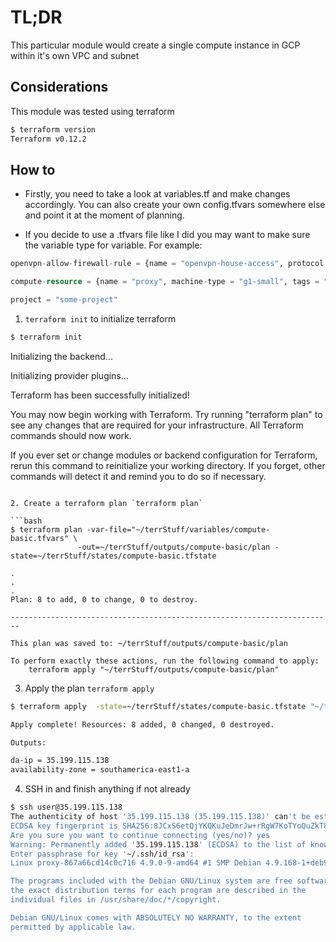 # TL;DR

This particular module would create a single compute instance in GCP within it's own VPC and subnet

## Considerations

This module was tested using terraform

```bash
$ terraform version
Terraform v0.12.2
```

## How to

* Firstly, you need to take a look at variables.tf and make changes accordingly. You can also create your own config.tfvars somewhere else and point it at the moment of planning.

* If you decide to use a .tfvars file like I did you may want to make sure the variable type for variable. For example:

```terraform
openvpn-allow-firewall-rule = {name = "openvpn-house-access", protocol = "udp", ports = "1194", target-tags = "brasil,proxy,ssh", sources-ranges = "73.3.4.5/32"}

compute-resource = {name = "proxy", machine-type = "g1-small", tags = "brasil,proxy,ssh", image = "debian-cloud/debian-9", ssh-user = "user", ssh-key-path = "~/.ssh/id_rsa.pub"}

project = "some-project"
```

1. `terraform init` to initialize terraform

```bash
$ terraform init
```

Initializing the backend...

Initializing provider plugins...

Terraform has been successfully initialized!

You may now begin working with Terraform. Try running "terraform plan" to see
any changes that are required for your infrastructure. All Terraform commands
should now work.

If you ever set or change modules or backend configuration for Terraform,
rerun this command to reinitialize your working directory. If you forget, other
commands will detect it and remind you to do so if necessary.
```

2. Create a terraform plan `terraform plan`

```bash
$ terraform plan -var-file="~/terrStuff/variables/compute-basic.tfvars" \
               -out=~/terrStuff/outputs/compute-basic/plan -state=~/terrStuff/states/compute-basic.tfstate

.
.
.
Plan: 8 to add, 0 to change, 0 to destroy.

------------------------------------------------------------------------

This plan was saved to: ~/terrStuff/outputs/compute-basic/plan

To perform exactly these actions, run the following command to apply:
    terraform apply "~/terrStuff/outputs/compute-basic/plan"
```

3. Apply the plan `terraform apply`

```bash
$ terraform apply  -state=~/terrStuff/states/compute-basic.tfstate "~/terrStuff/outputs/compute-basic/plan"

Apply complete! Resources: 8 added, 0 changed, 0 destroyed.

Outputs:

da-ip = 35.199.115.138
availability-zone = southamerica-east1-a
```


4. SSH in and finish anything if not already

```bash
$ ssh user@35.199.115.138
The authenticity of host '35.199.115.138 (35.199.115.138)' can't be established.
ECDSA key fingerprint is SHA256:8JCxS6etQjYKQKuJeDmrJw+rRgW7KoTYoQuZkT8lk/Y.
Are you sure you want to continue connecting (yes/no)? yes
Warning: Permanently added '35.199.115.138' (ECDSA) to the list of known hosts.
Enter passphrase for key '~/.ssh/id_rsa':
Linux proxy-867a66cd14c0c716 4.9.0-9-amd64 #1 SMP Debian 4.9.168-1+deb9u2 (2019-05-13) x86_64

The programs included with the Debian GNU/Linux system are free software;
the exact distribution terms for each program are described in the
individual files in /usr/share/doc/*/copyright.

Debian GNU/Linux comes with ABSOLUTELY NO WARRANTY, to the extent
permitted by applicable law.
```
